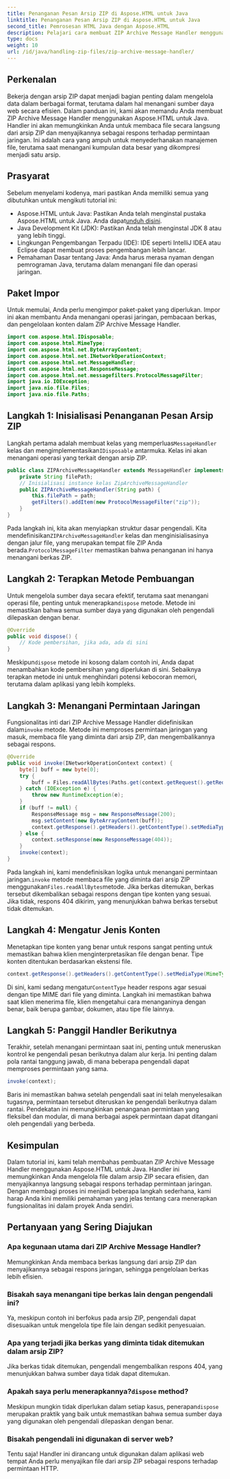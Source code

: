 ```yaml
---
title: Penanganan Pesan Arsip ZIP di Aspose.HTML untuk Java
linktitle: Penanganan Pesan Arsip ZIP di Aspose.HTML untuk Java
second_title: Pemrosesan HTML Java dengan Aspose.HTML
description: Pelajari cara membuat ZIP Archive Message Handler menggunakan Aspose.HTML untuk Java. Panduan ini menguraikan setiap langkah untuk membantu Anda mengelola dan menyajikan file dari arsip ZIP secara efisien.
type: docs
weight: 10
url: /id/java/handling-zip-files/zip-archive-message-handler/
---
```

## Perkenalan
Bekerja dengan arsip ZIP dapat menjadi bagian penting dalam mengelola data dalam berbagai format, terutama dalam hal menangani sumber daya web secara efisien. Dalam panduan ini, kami akan memandu Anda membuat ZIP Archive Message Handler menggunakan Aspose.HTML untuk Java. Handler ini akan memungkinkan Anda untuk membaca file secara langsung dari arsip ZIP dan menyajikannya sebagai respons terhadap permintaan jaringan. Ini adalah cara yang ampuh untuk menyederhanakan manajemen file, terutama saat menangani kumpulan data besar yang dikompresi menjadi satu arsip.
## Prasyarat
Sebelum menyelami kodenya, mari pastikan Anda memiliki semua yang dibutuhkan untuk mengikuti tutorial ini:
-  Aspose.HTML untuk Java: Pastikan Anda telah menginstal pustaka Aspose.HTML untuk Java. Anda dapat[unduh disini](https://releases.aspose.com/html/java/).
- Java Development Kit (JDK): Pastikan Anda telah menginstal JDK 8 atau yang lebih tinggi.
- Lingkungan Pengembangan Terpadu (IDE): IDE seperti IntelliJ IDEA atau Eclipse dapat membuat proses pengembangan lebih lancar.
- Pemahaman Dasar tentang Java: Anda harus merasa nyaman dengan pemrograman Java, terutama dalam menangani file dan operasi jaringan.

## Paket Impor
Untuk memulai, Anda perlu mengimpor paket-paket yang diperlukan. Impor ini akan membantu Anda menangani operasi jaringan, pembacaan berkas, dan pengelolaan konten dalam ZIP Archive Message Handler.
```java
import com.aspose.html.IDisposable;
import com.aspose.html.MimeType;
import com.aspose.html.net.ByteArrayContent;
import com.aspose.html.net.INetworkOperationContext;
import com.aspose.html.net.MessageHandler;
import com.aspose.html.net.ResponseMessage;
import com.aspose.html.net.messagefilters.ProtocolMessageFilter;
import java.io.IOException;
import java.nio.file.Files;
import java.nio.file.Paths;
```
## Langkah 1: Inisialisasi Penanganan Pesan Arsip ZIP
 Langkah pertama adalah membuat kelas yang memperluas`MessageHandler` kelas dan mengimplementasikan`IDisposable` antarmuka. Kelas ini akan menangani operasi yang terkait dengan arsip ZIP.

```java
public class ZIPArchiveMessageHandler extends MessageHandler implements IDisposable {
    private String filePath;
    // Inisialisasi instance kelas ZipArchiveMessageHandler
    public ZIPArchiveMessageHandler(String path) {
        this.filePath = path;
        getFilters().addItem(new ProtocolMessageFilter("zip"));
    }
}
```

 Pada langkah ini, kita akan menyiapkan struktur dasar pengendali. Kita mendefinisikan`ZIPArchiveMessageHandler` kelas dan menginisialisasinya dengan jalur file, yang merupakan tempat file ZIP Anda berada.`ProtocolMessageFilter` memastikan bahwa penanganan ini hanya menangani berkas ZIP.
## Langkah 2: Terapkan Metode Pembuangan
Untuk mengelola sumber daya secara efektif, terutama saat menangani operasi file, penting untuk menerapkan`dispose` metode. Metode ini memastikan bahwa semua sumber daya yang digunakan oleh pengendali dilepaskan dengan benar.

```java
@Override
public void dispose() {
    // Kode pembersihan, jika ada, ada di sini
}
```

 Meskipun`dispose` metode ini kosong dalam contoh ini, Anda dapat menambahkan kode pembersihan yang diperlukan di sini. Sebaiknya terapkan metode ini untuk menghindari potensi kebocoran memori, terutama dalam aplikasi yang lebih kompleks.
## Langkah 3: Menangani Permintaan Jaringan
 Fungsionalitas inti dari ZIP Archive Message Handler didefinisikan dalam`invoke` metode. Metode ini memproses permintaan jaringan yang masuk, membaca file yang diminta dari arsip ZIP, dan mengembalikannya sebagai respons.

```java
@Override
public void invoke(INetworkOperationContext context) {
    byte[] buff = new byte[0];
    try {
        buff = Files.readAllBytes(Paths.get(context.getRequest().getRequestUri().getPathname().trim()));
    } catch (IOException e) {
        throw new RuntimeException(e);
    }
    if (buff != null) {
        ResponseMessage msg = new ResponseMessage(200);
        msg.setContent(new ByteArrayContent(buff));
        context.getResponse().getHeaders().getContentType().setMediaType(MimeType.fromFileExtension(context.getRequest().getRequestUri().getPathname()));
    } else {
        context.setResponse(new ResponseMessage(404));
    }
    invoke(context);
}
```

 Pada langkah ini, kami mendefinisikan logika untuk menangani permintaan jaringan.`invoke` metode membaca file yang diminta dari arsip ZIP menggunakan`Files.readAllBytes`metode. Jika berkas ditemukan, berkas tersebut dikembalikan sebagai respons dengan tipe konten yang sesuai. Jika tidak, respons 404 dikirim, yang menunjukkan bahwa berkas tersebut tidak ditemukan.
## Langkah 4: Mengatur Jenis Konten
Menetapkan tipe konten yang benar untuk respons sangat penting untuk memastikan bahwa klien menginterpretasikan file dengan benar. Tipe konten ditentukan berdasarkan ekstensi file.

```java
context.getResponse().getHeaders().getContentType().setMediaType(MimeType.fromFileExtension(context.getRequest().getRequestUri().getPathname()));
```

 Di sini, kami sedang mengatur`ContentType` header respons agar sesuai dengan tipe MIME dari file yang diminta. Langkah ini memastikan bahwa saat klien menerima file, klien mengetahui cara menanganinya dengan benar, baik berupa gambar, dokumen, atau tipe file lainnya.
## Langkah 5: Panggil Handler Berikutnya
Terakhir, setelah menangani permintaan saat ini, penting untuk meneruskan kontrol ke pengendali pesan berikutnya dalam alur kerja. Ini penting dalam pola rantai tanggung jawab, di mana beberapa pengendali dapat memproses permintaan yang sama.

```java
invoke(context);
```

Baris ini memastikan bahwa setelah pengendali saat ini telah menyelesaikan tugasnya, permintaan tersebut diteruskan ke pengendali berikutnya dalam rantai. Pendekatan ini memungkinkan penanganan permintaan yang fleksibel dan modular, di mana berbagai aspek permintaan dapat ditangani oleh pengendali yang berbeda.

## Kesimpulan
Dalam tutorial ini, kami telah membahas pembuatan ZIP Archive Message Handler menggunakan Aspose.HTML untuk Java. Handler ini memungkinkan Anda mengelola file dalam arsip ZIP secara efisien, dan menyajikannya langsung sebagai respons terhadap permintaan jaringan. Dengan membagi proses ini menjadi beberapa langkah sederhana, kami harap Anda kini memiliki pemahaman yang jelas tentang cara menerapkan fungsionalitas ini dalam proyek Anda sendiri.
## Pertanyaan yang Sering Diajukan
### Apa kegunaan utama dari ZIP Archive Message Handler?  
Memungkinkan Anda membaca berkas langsung dari arsip ZIP dan menyajikannya sebagai respons jaringan, sehingga pengelolaan berkas lebih efisien.
### Bisakah saya menangani tipe berkas lain dengan pengendali ini?  
Ya, meskipun contoh ini berfokus pada arsip ZIP, pengendali dapat disesuaikan untuk mengelola tipe file lain dengan sedikit penyesuaian.
### Apa yang terjadi jika berkas yang diminta tidak ditemukan dalam arsip ZIP?  
Jika berkas tidak ditemukan, pengendali mengembalikan respons 404, yang menunjukkan bahwa sumber daya tidak dapat ditemukan.
###  Apakah saya perlu menerapkannya?`dispose` method?  
 Meskipun mungkin tidak diperlukan dalam setiap kasus, penerapan`dispose` merupakan praktik yang baik untuk memastikan bahwa semua sumber daya yang digunakan oleh pengendali dilepaskan dengan benar.
### Bisakah pengendali ini digunakan di server web?  
Tentu saja! Handler ini dirancang untuk digunakan dalam aplikasi web tempat Anda perlu menyajikan file dari arsip ZIP sebagai respons terhadap permintaan HTTP.

